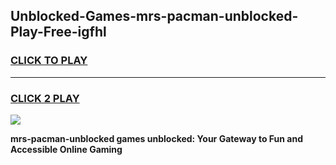 
## Unblocked-Games-mrs-pacman-unblocked-Play-Free-igfhl
<h3>
<a href="https://premium76.site?title=mrs-pacman-unblocked&ref=20M">CLICK TO PLAY</a></h3>
<hr>

<h3>
<a href="https://premium76.site?title=mrs-pacman-unblocked&ref=20M">CLICK 2 PLAY</a>
  
</h3>

<a href="https://premium76.site?title=mrs-pacman-unblocked&ref=19M"><img src="https://clearcache.store/games.png"></a>


**mrs-pacman-unblocked games unblocked: Your Gateway to Fun and Accessible Online Gaming**
